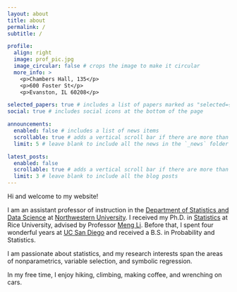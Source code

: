 ```yaml
---
layout: about
title: about
permalink: /
subtitle: /

profile:
  align: right
  image: prof_pic.jpg
  image_circular: false # crops the image to make it circular
  more_info: >
    <p>Chambers Hall, 135</p>
    <p>600 Foster St</p>
    <p>Evanston, IL 60208</p>

selected_papers: true # includes a list of papers marked as "selected={true}"
social: true # includes social icons at the bottom of the page

announcements:
  enabled: false # includes a list of news items
  scrollable: true # adds a vertical scroll bar if there are more than 3 news items
  limit: 5 # leave blank to include all the news in the `_news` folder

latest_posts:
  enabled: false
  scrollable: true # adds a vertical scroll bar if there are more than 3 new posts items
  limit: 3 # leave blank to include all the blog posts
---
```


Hi and welcome to my website!

I am an assistant professor of instruction in the [Department of Statistics and Data Science](https://statistics.northwestern.edu/) at [Northwestern University](https://www.northwestern.edu/). I received my Ph.D. in [Statistics](https://statistics.rice.edu/) at Rice University, advised by Professor [Meng Li](https://meng.rice.edu/). Before that, I spent four wonderful years at [UC San Diego](https://ucsd.edu/) and received a B.S. in Probability and Statistics.

I am passionate about statistics, and my research interests span the areas of nonparametrics, variable selection, and symbolic regression.

In my free time, I enjoy hiking, climbing, making coffee, and wrenching on cars.
